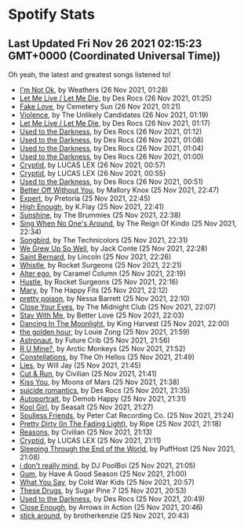 
# Spotify Stats
## Last Updated Fri Nov 26 2021 02:15:23 GMT+0000 (Coordinated Universal Time))

Oh yeah, the latest and greatest songs listened to!

- [I'm Not Ok](https://www.last.fm/music/Weathers/_/I%27m+Not+Ok), by Weathers (26 Nov 2021, 01:28)
- [Let Me Live / Let Me Die](https://www.last.fm/music/Des+Rocs/_/Let+Me+Live+%2F+Let+Me+Die), by Des Rocs (26 Nov 2021, 01:25)
- [Fake Love](https://www.last.fm/music/Cemetery+Sun/_/Fake+Love), by Cemetery Sun (26 Nov 2021, 01:21)
- [Violence](https://www.last.fm/music/The+Unlikely+Candidates/_/Violence), by The Unlikely Candidates (26 Nov 2021, 01:19)
- [Let Me Live / Let Me Die](https://www.last.fm/music/Des+Rocs/_/Let+Me+Live+%2F+Let+Me+Die), by Des Rocs (26 Nov 2021, 01:17)
- [Used to the Darkness](https://www.last.fm/music/Des+Rocs/_/Used+to+the+Darkness), by Des Rocs (26 Nov 2021, 01:12)
- [Used to the Darkness](https://www.last.fm/music/Des+Rocs/_/Used+to+the+Darkness), by Des Rocs (26 Nov 2021, 01:08)
- [Used to the Darkness](https://www.last.fm/music/Des+Rocs/_/Used+to+the+Darkness), by Des Rocs (26 Nov 2021, 01:04)
- [Used to the Darkness](https://www.last.fm/music/Des+Rocs/_/Used+to+the+Darkness), by Des Rocs (26 Nov 2021, 01:00)
- [Cryptid](https://www.last.fm/music/LUCAS+LEX/_/Cryptid), by LUCAS LEX (26 Nov 2021, 00:57)
- [Cryptid](https://www.last.fm/music/LUCAS+LEX/_/Cryptid), by LUCAS LEX (26 Nov 2021, 00:55)
- [Used to the Darkness](https://www.last.fm/music/Des+Rocs/_/Used+to+the+Darkness), by Des Rocs (26 Nov 2021, 00:51)
- [Better Off Without You](https://www.last.fm/music/Mallory+Knox/_/Better+Off+Without+You), by Mallory Knox (25 Nov 2021, 22:47)
- [Expert](https://www.last.fm/music/Pretoria/_/Expert), by Pretoria (25 Nov 2021, 22:45)
- [High Enough](https://www.last.fm/music/K.Flay/_/High+Enough), by K.Flay (25 Nov 2021, 22:41)
- [Sunshine](https://www.last.fm/music/The+Brummies/_/Sunshine), by The Brummies (25 Nov 2021, 22:38)
- [Sing When No One's Around](https://www.last.fm/music/The+Reign+Of+Kindo/_/Sing+When+No+One%27s+Around), by The Reign Of Kindo (25 Nov 2021, 22:34)
- [Songbird](https://www.last.fm/music/The+Technicolors/_/Songbird), by The Technicolors (25 Nov 2021, 22:31)
- [We Grew Up So Well](https://www.last.fm/music/Jack+Conte/_/We+Grew+Up+So+Well), by Jack Conte (25 Nov 2021, 22:28)
- [Saint Bernard](https://www.last.fm/music/Lincoln/_/Saint+Bernard), by Lincoln (25 Nov 2021, 22:26)
- [Whistle](https://www.last.fm/music/Rocket+Surgeons/_/Whistle), by Rocket Surgeons (25 Nov 2021, 22:21)
- [Alter ego](https://www.last.fm/music/Caramel+Column/_/Alter+ego), by Caramel Column (25 Nov 2021, 22:19)
- [Hustle](https://www.last.fm/music/Rocket+Surgeons/_/Hustle), by Rocket Surgeons (25 Nov 2021, 22:16)
- [Mary](https://www.last.fm/music/The+Happy+Fits/_/Mary), by The Happy Fits (25 Nov 2021, 22:12)
- [pretty poison](https://www.last.fm/music/Nessa+Barrett/_/pretty+poison), by Nessa Barrett (25 Nov 2021, 22:10)
- [Close Your Eyes](https://www.last.fm/music/The+Midnight+Club/_/Close+Your+Eyes), by The Midnight Club (25 Nov 2021, 22:07)
- [Stay With Me](https://www.last.fm/music/Better+Love/_/Stay+With+Me), by Better Love (25 Nov 2021, 22:03)
- [Dancing In The Moonlight](https://www.last.fm/music/King+Harvest/_/Dancing+In+The+Moonlight), by King Harvest (25 Nov 2021, 22:00)
- [the golden hour](https://www.last.fm/music/Louie+Zong/_/the+golden+hour), by Louie Zong (25 Nov 2021, 21:59)
- [Astronaut](https://www.last.fm/music/Future+Crib/_/Astronaut), by Future Crib (25 Nov 2021, 21:56)
- [R U Mine?](https://www.last.fm/music/Arctic+Monkeys/_/R+U+Mine%3F), by Arctic Monkeys (25 Nov 2021, 21:52)
- [Constellations](https://www.last.fm/music/The+Oh+Hellos/_/Constellations), by The Oh Hellos (25 Nov 2021, 21:49)
- [Lies](https://www.last.fm/music/Will+Jay/_/Lies), by Will Jay (25 Nov 2021, 21:45)
- [Cut & Run](https://www.last.fm/music/Civilian/_/Cut+&+Run), by Civilian (25 Nov 2021, 21:41)
- [Kiss You](https://www.last.fm/music/Moons+of+Mars/_/Kiss+You), by Moons of Mars (25 Nov 2021, 21:38)
- [suicide romantics](https://www.last.fm/music/Des+Rocs/_/suicide+romantics), by Des Rocs (25 Nov 2021, 21:35)
- [Autoportrait](https://www.last.fm/music/Demob+Happy/_/Autoportrait), by Demob Happy (25 Nov 2021, 21:31)
- [Kool Girl](https://www.last.fm/music/Seasalt/_/Kool+Girl), by Seasalt (25 Nov 2021, 21:27)
- [Soulless Friends](https://www.last.fm/music/Peter+Cat+Recording+Co./_/Soulless+Friends), by Peter Cat Recording Co. (25 Nov 2021, 21:24)
- [Pretty Dirty (In The Fading Light)](https://www.last.fm/music/Ripe/_/Pretty+Dirty+(In+The+Fading+Light)), by Ripe (25 Nov 2021, 21:18)
- [Reasons](https://www.last.fm/music/Civilian/_/Reasons), by Civilian (25 Nov 2021, 21:13)
- [Cryptid](https://www.last.fm/music/LUCAS+LEX/_/Cryptid), by LUCAS LEX (25 Nov 2021, 21:11)
- [Sleeping Through the End of the World](https://www.last.fm/music/PuffHost/_/Sleeping+Through+the+End+of+the+World), by PuffHost (25 Nov 2021, 21:08)
- [i don't really mind](https://www.last.fm/music/DJ+PoolBoi/_/i+don%27t+really+mind), by DJ PoolBoi (25 Nov 2021, 21:05)
- [Gum](https://www.last.fm/music/Have+A+Good+Season/_/Gum), by Have A Good Season (25 Nov 2021, 21:00)
- [What You Say](https://www.last.fm/music/Cold+War+Kids/_/What+You+Say), by Cold War Kids (25 Nov 2021, 20:57)
- [These Drugs](https://www.last.fm/music/Sugar+Pine+7/_/These+Drugs), by Sugar Pine 7 (25 Nov 2021, 20:53)
- [Used to the Darkness](https://www.last.fm/music/Des+Rocs/_/Used+to+the+Darkness), by Des Rocs (25 Nov 2021, 20:49)
- [Close Enough](https://www.last.fm/music/Arrows+in+Action/_/Close+Enough), by Arrows in Action (25 Nov 2021, 20:46)
- [stick around](https://www.last.fm/music/brotherkenzie/_/stick+around), by brotherkenzie (25 Nov 2021, 20:43)
